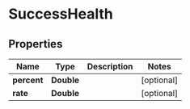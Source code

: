 # SuccessHealth

## Properties
Name | Type | Description | Notes
------------ | ------------- | ------------- | -------------
**percent** | **Double** |  |  [optional]
**rate** | **Double** |  |  [optional]
